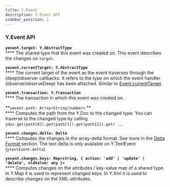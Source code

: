 ```yaml
---
title: Y.Event
description: Y.Event API
sidebar_position: 1
---
```


### Y.Event API

**`yevent.target: Y.AbstractType`**\
****    The shared type that this event was created on. This event describes the changes on `target`.

**`yevent.currentTarget: Y.AbstractType`**\
****    The current target of the event as the event traverses through the (deep)observer callbacks. It refers to the type on which the event handler (observe/observeDeep) has been attached. Similar to [Event.currentTarget](https://developer.mozilla.org/en-US/docs/Web/API/Event/currentTarget).

**`yevent.transaction: Y.Transaction`**\
****    The transaction in which this event was created on.

**`yevent.path: Array<String|number>` **\
****    Computes the path from the Y.Doc to the changed type. You can traverse to the changed type by calling `ydoc.get(path[0]).get(path[1]).get(path[2]).get( ..`.

**`yevent.changes.delta: Delta`**\
****    Computes the changes in the array-delta format. See more in the [Delta Format ](delta-format.md)section. The text delta is only available on Y.TextEvent (`ytextEvent.delta`)

**`yevent.changes.keys: Map<string, { action: 'add' | 'update' | 'delete', oldValue: any }>`**\
****    Computes changes on the attributes / key-value map of a shared type. In Y.Map it is used to represent  changed keys. In Y.Xml it is used to describe changes on the XML-attributes.






